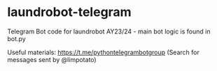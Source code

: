 # laundrobot-telegram
Telegram Bot code for laundrobot AY23/24 - main bot logic is found in bot.py

Useful materials:
https://t.me/pythontelegrambotgroup (Search for messages sent by @limpotato)
